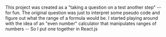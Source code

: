 This project was created as a "taking a question on a test another step"  -- for fun.  The original question was just to interpret some pseudo code and figure out what the range of a formula would be.  I started playing around with the idea of an "even number" calculator that manipulates ranges of numbers -- So I put one together in React.js
